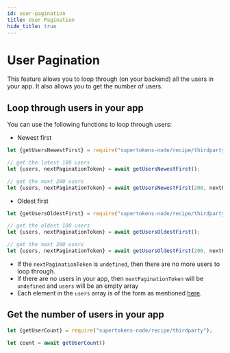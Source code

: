 ```yaml
---
id: user-pagination
title: User Pagination
hide_title: true
---
```


# User Pagination

This feature allows you to loop through (on your backend) all the users in your app. It also allows you to get the number of users.

## Loop through users in your app
You can use the following functions to loop through users:

- Newest first

<!--DOCUSAURUS_CODE_TABS-->
<!--NodeJS-->
```js
let {getUsersNewestFirst} = require("supertokens-node/recipe/thirdparty");

// get the latest 100 users
let {users, nextPaginationToken} = await getUsersNewestFirst();

// get the next 200 users
let {users, nextPaginationToken} = await getUsersNewestFirst(200, nextPaginationToken);
```
<!--END_DOCUSAURUS_CODE_TABS-->

- Oldest first

<!--DOCUSAURUS_CODE_TABS-->
<!--NodeJS-->
```js
let {getUsersOldestFirst} = require("supertokens-node/recipe/thirdparty");

// get the oldest 100 users
let {users, nextPaginationToken} = await getUsersOldestFirst();

// get the next 200 users
let {users, nextPaginationToken} = await getUsersOldestFirst(200, nextPaginationToken);
```
<!--END_DOCUSAURUS_CODE_TABS-->

- If the `nextPaginationToken` is `undefined`, then there are no more users to loop through.
- If there are no users in your app, then `nextPaginationToken` will be `undefined` and `users` will be an empty array
- Each element in the `users` array is of the form as mentioned [here](https://github.com/supertokens/core-driver-interface/wiki#third-party-user).

## Get the number of users in your app

<!--DOCUSAURUS_CODE_TABS-->
<!--NodeJS-->
```js
let {getUserCount} = require("supertokens-node/recipe/thirdparty");

let count = await getUserCount()
```
<!--END_DOCUSAURUS_CODE_TABS-->